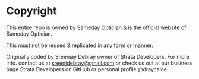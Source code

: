 # Copyright
This entire repo is owned by Sameday Optician & is the official website of Sameday Optician.

This must not be reused & replicated in any form or manner.


Originally coded by Sreenjay Debray owner of Strata Developers. For more info. contact us at sreenjdebray@gmail.com or check us out at our business page Strata Developers on GitHub or personal profile @draycaine.